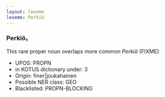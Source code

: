 ```yaml
---
layout: lexeme
lexeme: Perkiö
---
```


###  Perkiö₁

This rare proper noun overlaps more common *Perkiö* (FIXME)
* UPOS:  PROPN
* in KOTUS dictionary under:  3
* Origin:  finer|joukahainen
* Possible NER class:  GEO
* Blacklisted:  PROPN-BLOCKING

